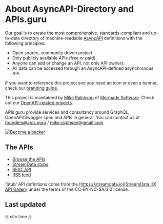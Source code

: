 # About AsyncAPI-Directory and APIs.guru

Our goal is to create the most comprehensive, standards-compliant and up-to-date directory of machine-readable [AsyncAPI](https://www.asyncapi.org/) definitions with the following principles:
- Open source, community driven project.
- Only publicly available APIs (free or paid).
- Anyone can add or change an API, not only API owners.
- All data can be accessed through an AsyncAPI-defined asynchronous API.

If you want to reference this project and you need an icon or even a banner, check our [branding guide](https://github.com/APIs-guru/branding).

This project is maintained by [Mike Ralphson](https://github.com/MikeRalphson) of [Mermade Software](https://github.com/mermade). Check out our [OpenAPI-related projects](https://github.com/search?q=org%3AMermade+openapi).

APIs.guru provide services and consultancy around GraphQL, OpenAPI/Swagger spec and APIs in general.
You can contact us at founders@apis.guru / mike.ralphson@gmail.com

[![Become a backer](https://opencollective.com/openapi-directory/tiers/backer.svg?avatarHeight=36&width=600)](https://opencollective.com/openapi-directory)

## The APIs

* [Browse the APIs](APIs)
* [StreamData stubs](stubs)
* [REST API](rest/v1/apis.json)
* [RSS feed](rss/feed.xml)

'Stub' API definitions come from the [https://streamdata.io](StreamData.IO) [API Gallery](https://github.com/streamdata-gallery-master/streamrank) under the terms of the CC-BY-NC-SA/3.0 license.

## Last updated

{{ site.time }}
